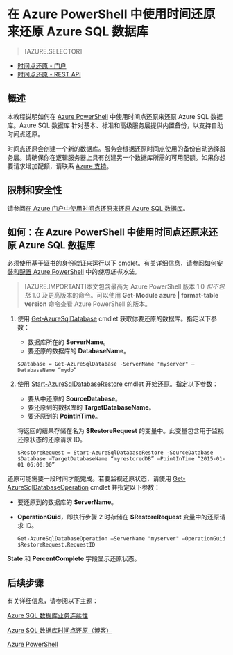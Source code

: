 ﻿<properties 
   pageTitle="在 Azure PowerShell 中使用时间还原来还原 Azure SQL 数据库" 
   description="时间点还原, Windows Azure SQL 数据库, 还原数据库, 恢复数据库, Azure PowerShell" 
   services="sql-database" 
   documentationCenter="" 
   authors="elfisher" 
   manager="jeffreyg" 
   editor="v-romcal"/>

<tags
   ms.service="sql-database"
   ms.date="07/24/2015"
   wacn.date="11/27/2015"/>

# 在 Azure PowerShell 中使用时间还原来还原 Azure SQL 数据库

> [AZURE.SELECTOR]
- [时间点还原 - 门户](/documentation/articles/sql-database-point-in-time-restore-tutorial-management-portal)
- [时间点还原 - REST API](/documentation/articles/sql-database-point-in-time-restore-tutorial-rest) 

## 概述

本教程说明如何在 [Azure PowerShell](/documentation/articles/powershell-install-configure) 中使用时间点还原来还原 Azure SQL 数据库。Azure SQL 数据库 针对基本、标准和高级服务层提供内置备份，以支持自助时间点还原。

时间点还原会创建一个新的数据库。服务会根据还原时间点使用的备份自动选择服务层。请确保你在逻辑服务器上具有创建另一个数据库所需的可用配额。如果你想要请求增加配额，请联系 [Azure 支持](/support/contact/)。

## 限制和安全性

请参阅[在 Azure 门户中使用时间点还原来还原 Azure SQL 数据库](/documentation/articles/sql-database-point-in-time-restore-tutorial-management-portal)。

## 如何：在 Azure PowerShell 中使用时间点还原来还原 Azure SQL 数据库

必须使用基于证书的身份验证来运行以下 cmdlet。有关详细信息，请参阅[如何安装和配置 Azure PowerShell](/documentation/articles/powershell-install-configure/#use-the-certificate-method) 中的*使用证书方法*。

> [AZURE.IMPORTANT]本文包含最高为 Azure PowerShell 版本 1.0 *但不包括* 1.0 及更高版本的命令。可以使用 **Get-Module azure | format-table version** 命令查看 Azure PowerShell 的版本。

1. 使用 [Get-AzureSqlDatabase](http://msdn.microsoft.com/zh-cn/library/azure/dn546735.aspx) cmdlet 获取你要还原的数据库。指定以下参数：
	* 数据库所在的 **ServerName**。
	* 要还原的数据库的 **DatabaseName**。	

	`$Database = Get-AzureSqlDatabase -ServerName "myserver" –DatabaseName “mydb”`

2. 使用 [Start-AzureSqlDatabaseRestore](http://msdn.microsoft.com/zh-cn/library/azure/dn720218.aspx) cmdlet 开始还原。指定以下参数：
	* 要从中还原的 **SourceDatabase**。
	* 要还原到的数据库的 **TargetDatabaseName**。
	* 要还原到的 **PointInTime**。

	将返回的结果存储在名为 **$RestoreRequest** 的变量中。此变量包含用于监视还原状态的还原请求 ID。

	`$RestoreRequest = Start-AzureSqlDatabaseRestore -SourceDatabase $Database –TargetDatabaseName “myrestoredDB” –PointInTime “2015-01-01 06:00:00”`

还原可能需要一段时间才能完成。若要监视还原状态，请使用 [Get-AzureSqlDatabaseOperation](http://msdn.microsoft.com/zh-cn/library/azure/dn546738.aspx) cmdlet 并指定以下参数：

* 要还原到的数据库的 **ServerName**。
* **OperationGuid**，即执行步骤 2 时存储在 **$RestoreRequest** 变量中的还原请求 ID。

	`Get-AzureSqlDatabaseOperation –ServerName "myserver" –OperationGuid $RestoreRequest.RequestID`

**State** 和 **PercentComplete** 字段显示还原状态。

## 后续步骤

有关详细信息，请参阅以下主题：

[Azure SQL 数据库业务连续性](/documentation/articles/sql-database-business-continuity)

[Azure SQL 数据库时间点还原（博客）](http://azure.microsoft.com/blog/2014/10/01/azure-sql-database-point-in-time-restore/)

[Azure PowerShell](https://msdn.microsoft.com/zh-cn/library/azure/jj156055.aspx)

<!---HONumber=82-->